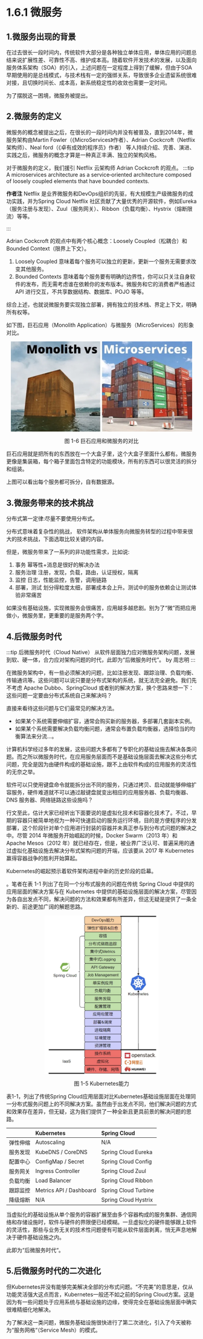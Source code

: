# 1.6.1 微服务

## 1.微服务出现的背景

在过去很长一段时间内，传统软件大部分是各种独立单体应用，单体应用的问题总结来说扩展性差、可靠性不高、维护成本高。随着软件开发技术的发展，以及面向服务体系架构（SOA）的引入，上述问题在一定程度上得到了缓解，但由于SOA早期使用的是总线模式，与技术栈有一定的强绑关系，导致很多企业遗留系统很难对接，且切换时间长、成本高，新系统稳定性的收敛也需要一定时间。

为了摆脱这一困境，微服务被提出。

## 2.微服务的定义

微服务的概念被提出之后，在很长的一段时间内并没有被普及，直到2014年，微服务架构由Martin Fowler（《MicroServices》作者）、Adrian Cockcroft（Netflix架构师）、Neal ford（《卓有成效的程序员》作者） 等人持续介绍、完善、演进、实践之后，微服务的概念才算是一种真正丰满、独立的架构风格。

对于微服务的定义，我们援引 Netflix 云架构师 Adrian Cockcroft 的观点。
:::tip <i></i>
A microservices architecture as a service‑oriented architecture composed of loosely coupled elements that have bounded contexts.

**作者注** Netflix 是业界微服务和DevOps组织的先驱，有大规模生产级微服务的成功实践，并为Spring Cloud Netflix 社区贡献了大量优秀的开源软件，例如Eureka（服务注册与发现）、Zuul（服务网关）、Ribbon（负载均衡）、Hystrix（熔断限流）等等。

:::

Adrian Cockcroft 的观点中有两个核心概念：Loosely Coupled（松耦合）和Bounded Context（限界上下文）。
1. Loosely Coupled 意味着每个服务可以独立的更新，更新一个服务无需要求改变其他服务。
2. Bounded Contexts 意味着每个服务要有明确的边界性，你可以只关注自身软件的发布，而无需考虑谁在依赖你的发布版本。微服务和它的消费者严格通过 API 进行交互，不共享数据结构、数据库、POJO 等等。

综合上述，也就说微服务要实现独立部署，拥有独立的技术栈、界定上下文，明确所有权等。

如下图，巨石应用（Monolith Application）与微服务（MicroServices）的形象对比。

<div  align="center">
	<img src="../assets/Monolith-vs-MicroService.png" width = "480"  align=center />
	<p>图 1-6 巨石应用和微服务的对比</p>
</div>

巨石应用就是把所有的东西放在一个大盒子里，这个大盒子里面什么都有。微服务更像是集装箱，每个箱子里面包含特定的功能模块，所有的东西可以很灵活的拆分和组装。



上图可以看出每个服务都可拆分，自有数据源。

## 3.微服务带来的技术挑战

分布式第一定律:尽量不要使用分布式。

分布式意味着复杂性的挑战，
软件架构从单体服务向微服务转型的过程中带来很大的技术挑战，下面选取比较关键的内容。

但是，微服务带来了一系列的非功能性需求，比如说:

1. 事务   幂等性+消息是很好的解决办法
2. 服务治理    注册，发现，负载，路由，认证授权，隔离
3. 监控    日志，性能监控，告警，调用链路
4. 部署，测试  划分得粒度太细，部署成本会上升。测试中的服务依赖会让测试体验非常痛苦

如果没有基础设施，实现微服务会很痛苦，应用越多越悲剧。别为了“微”而把应用做小，微服务里，更重要的是服务两个字。

## 4.后微服务时代

:::tip 后微服务时代（Cloud Native）
从软件层面独力应对微服务架构问题，发展到软、硬一体，合力应对架构问题的时代，此即为“后微服务时代”。
by 周志明
:::

在微服务架构中，有一些必须解决的问题，比如注册发现、跟踪治理、负载均衡、传输通讯等。这些问题可以说只要是分布式架构的系统，就无法完全避免。我们先不考虑 Apache Dubbo、SpringCloud 或者别的解决方案，换个思路来想一下：这些问题一定要由分布式系统自己来解决吗？

直接来看待这些问题与它们最常见的解决方法。

- 如果某个系统需要伸缩扩容，通常会购买新的服务器，多部署几套副本实例。
- 如果某个系统需要解决负载均衡问题，通常会布置负载均衡器，选择恰当的均衡算法来分流...。

计算机科学经过多年的发展，这些问题大多都有了专职化的基础设施去解决各类问题。而之所以微服务时代，在应用服务层面而不是基础设施层面去解决这些分布式问题，完全是因为由硬件构成的基础设施，跟不上由软件构成的应用服务的灵活性的无奈之举。

软件可以只使用键盘命令就能拆分出不同的服务，只通过拷贝、启动就能够伸缩扩容服务，硬件难道就不可以通过敲键盘就变出相应的应用服务器、负载均衡器、DNS 服务器、网络链路这些设施吗？



行文至此，估计大家已经听出下面要说的是虚拟化技术和容器化技术了。不过，早期的容器只被简单地视为一种可快速启动的服务运行环境，目的是方便程序的分发部署，这个阶段针对单个应用进行封装的容器并未真正参与到分布式问题的解决之中。尽管 2014 年微服务开始崛起的时候，Docker Swarm（2013 年）和 Apache Mesos（2012 年）就已经存在，但是，被业界广泛认可、普遍采用的通过虚拟化基础设施去解决分布式架构问题的开端，应该要从 2017 年 Kubernetes 赢得容器战争的胜利开始算起。

Kubernetes的崛起预示着软件架构进程中新的历史阶段的启幕。

。笔者在表 1-1 列出了在同一个分布式服务的问题在传统 Spring Cloud 中提供的应用层面的解决方案与在 Kubernetes 中提供的基础设施层面的解决方案，尽管因为各自出发点不同，解决问题的方法和效果都有所差异，但这无疑是提供了一条全新的、前途更加广阔的解题思路。

<div  align="center">
	<img src="../assets/k8s-1.png" width = "300"  align=center />
	<p>图 1-5 Kubernetes能力 </p>
</div>


表1-1，列出了传统Spring Cloud应用层面对比Kubernetes基础设施层面在处理同一分布式服务问题上的不同解决方案。虽然由于出发点不同，他们解决问题的方式和效果存在差异，但无疑，这为我们提供了一种全新且更具前景的解决问题的思路。

|| Kubernetes | Spring Cloud |
|:--|:--|:--|
|弹性伸缩	| Autoscaling	| N/A|
|服务发现	|KubeDNS / CoreDNS |	Spring Cloud Eureka|
|配置中心	|ConfigMap / Secret |	Spring Cloud Config|
|服务网关|	Ingress Controller	| Spring Cloud Zuul|
|负载均衡|	Load Balancer	| Spring Cloud Ribbon|
|跟踪监控|	Metrics API / Dashboard | Spring Cloud Turbine|
|降级熔断 |	N/A |	Spring Cloud Hystrix|


当虚拟化的基础设施从单个服务的容器扩展至由多个容器构成的服务集群、通信网络和存储设施时，软件与硬件的界限便已经模糊。一旦虚拟化的硬件能够跟上软件的灵活性，那些与业务无关的技术性问题便有可能从软件层面剥离，悄无声息地解决于硬件基础设施之内。

此即为“后微服务时代“。

## 5.后微服务时代的二次进化

但Kubernetes并没有能够完美解决全部的分布式问题。“不完美”的意思是，仅从功能灵活强大这点而言，Kubernetes一般还不如之前的Spring Cloud方案。这是因为有一些问题处于应用系统与基础设施的边缘，使得完全在基础设施层面中确实很难精细化地解决。


为了解决这一类问题，微服务基础设施很快进行了第二次进化，引入了今天被称为“服务网格“（Service Mesh）的模式。


